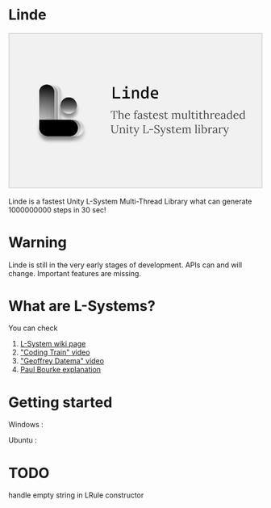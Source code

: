 # Linde

![Alt text](./.githubReadme/Logo.png "Linde")

Linde is a fastest Unity L-System Multi-Thread Library what can generate 1000000000 steps in 30 sec!

# Warning

Linde is still in the very early stages of development. APIs can and will change. Important features are missing.

# What are L-Systems?

You can check

1. [L-System wiki page](https://en.wikipedia.org/wiki/L-system)
2. ["Coding Train" video](https://www.youtube.com/watch?v=E1B4UoSQMFw)
3. ["Geoffrey Datema" video](https://youtu.be/egxBK_EGauM)
4. [Paul Bourke explanation](http://paulbourke.net/fractals/lsys/)

# Getting started

Windows :

Ubuntu :

# TODO

handle empty string in LRule constructor
